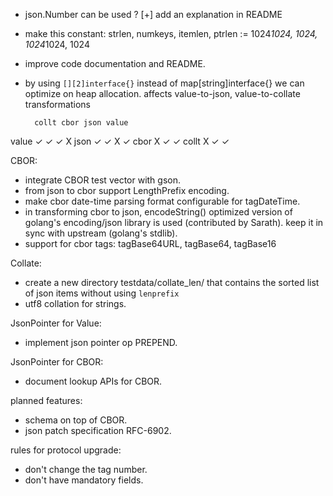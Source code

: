 * json.Number can be used ? [+] add an explanation in README
* make this constant:
     strlen, numkeys, itemlen, ptrlen := 1024*1024, 1024, 1024*1024, 1024
* improve code documentation and README.
* by using ``[][2]interface{}`` instead of map[string]interface{} we can
  optimize on heap allocation. affects value-to-json, value-to-collate
  transformations

        collt cbor json value
value     ✓     ✓    ✓    X
json      ✓     ✓    X    ✓
cbor            X    ✓    ✓
collt     X          ✓    ✓

CBOR:

* integrate CBOR test vector with gson.
* from json to cbor support LengthPrefix encoding.
* make cbor date-time parsing format configurable for tagDateTime.
* in transforming cbor to json, encodeString() optimized version of golang's
  encoding/json library is used (contributed by Sarath). keep it in sync with
  upstream (golang's stdlib).
* support for cbor tags: tagBase64URL, tagBase64, tagBase16

Collate:

* create a new directory testdata/collate_len/ that contains the sorted list of json
  items without using `lenprefix`
* utf8 collation for strings.

JsonPointer for Value:

* implement json pointer op PREPEND.

JsonPointer for CBOR:

* document lookup APIs for CBOR.

planned features:

* schema on top of CBOR.
* json patch specification RFC-6902.

rules for protocol upgrade:

* don't change the tag number.
* don't have mandatory fields.
